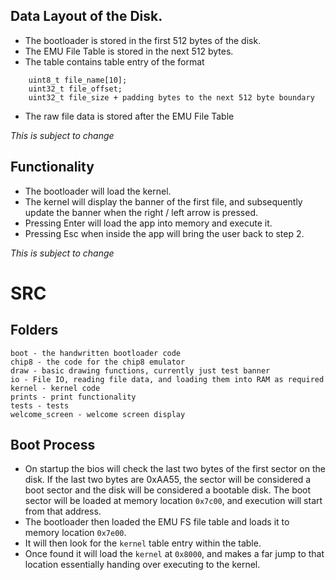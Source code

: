 ## Data Layout of the Disk.

- The bootloader is stored in the first 512 bytes of the disk.
- The EMU File Table is stored in the next 512 bytes.
- The table contains table entry of the format
```
    uint8_t file_name[10];
    uint32_t file_offset;
    uint32_t file_size + padding bytes to the next 512 byte boundary
```
- The raw file data is stored after the EMU File Table

*This is subject to change*

## Functionality
- The bootloader will load the kernel.
- The kernel will display the banner of the first file, and subsequently update the banner when the right / left arrow is pressed.
- Pressing Enter will load the app into memory and execute it.
- Pressing Esc when inside the app will bring the user back to step 2.

*This is subject to change*

# SRC

## Folders
```
boot - the handwritten bootloader code
chip8 - the code for the chip8 emulator
draw - basic drawing functions, currently just test banner
io - File IO, reading file data, and loading them into RAM as required
kernel - kernel code
prints - print functionality
tests - tests
welcome_screen - welcome screen display
```

## Boot Process

- On startup the bios will check the last two bytes of the first sector on the disk. If the last two bytes are 0xAA55, the sector will be considered a boot sector and the disk will be considered a bootable disk. The boot sector will be loaded at memory location `0x7c00`, and execution will start from that address.
- The bootloader then loaded the EMU FS file table and loads it to memory location `0x7e00`. 
- It will then look for the `kernel` table entry within the table.
- Once found it will load the `kernel` at `0x8000`, and makes a far jump to that location essentially handing over executing to the kernel.